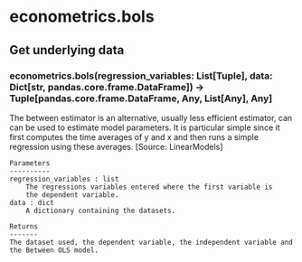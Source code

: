 # econometrics.bols

## Get underlying data 
### econometrics.bols(regression_variables: List[Tuple], data: Dict[str, pandas.core.frame.DataFrame]) -> Tuple[pandas.core.frame.DataFrame, Any, List[Any], Any]

The between estimator is an alternative, usually less efficient estimator, can can be used to
     estimate model parameters. It is particular simple since it first computes the time averages of
     y and x and then runs a simple regression using these averages. [Source: LinearModels]

    Parameters
    ----------
    regression_variables : list
        The regressions variables entered where the first variable is
        the dependent variable.
    data : dict
        A dictionary containing the datasets.

    Returns
    -------
    The dataset used, the dependent variable, the independent variable and
    the Between OLS model.
